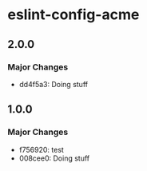 # eslint-config-acme

## 2.0.0

### Major Changes

- dd4f5a3: Doing stuff

## 1.0.0

### Major Changes

- f756920: test
- 008cee0: Doing stuff
